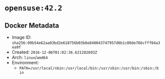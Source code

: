 # `opensuse:42.2`

## Docker Metadata

- Image ID: `sha256:09b54e62aa03bd2e618756b03b8e840043747957d6b1c00de766cfff04a3ea9f`
- Created: `2016-12-06T01:02:36.621202693Z`
- Arch: `linux`/`amd64`
- Environment:
  - `PATH=/usr/local/sbin:/usr/local/bin:/usr/sbin:/usr/bin:/sbin:/bin`
